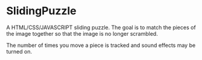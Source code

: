 # SlidingPuzzle
A HTML/CSS/JAVASCRIPT sliding puzzle. The goal is to match the pieces of the image together so that the image is no longer scrambled.

The number of times you move a piece is tracked and sound effects may be turned on.
